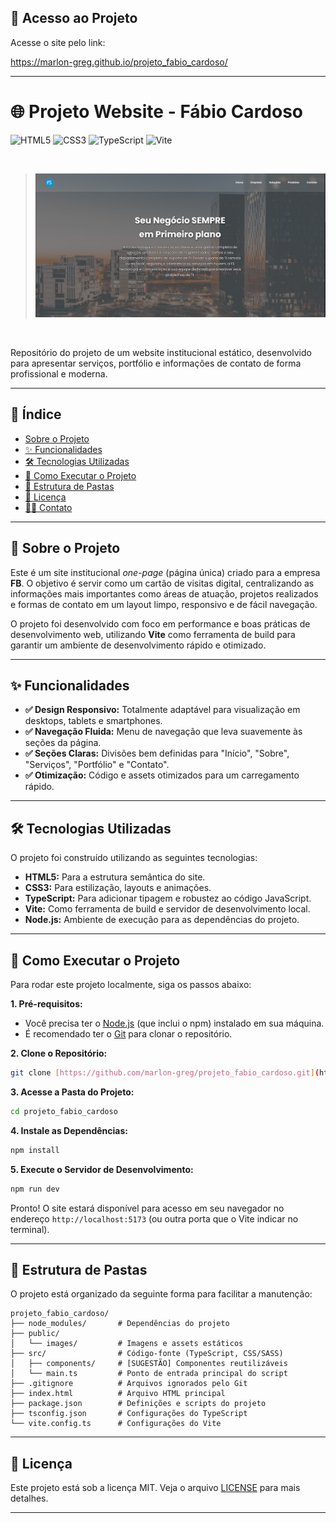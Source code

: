 ## 🚀 Acesso ao Projeto

Acesse o site pelo link:

<https://marlon-greg.github.io/projeto_fabio_cardoso/>

---
# 🌐 Projeto Website - Fábio Cardoso

![HTML5](https://img.shields.io/badge/HTML5-E34F26?style=for-the-badge&logo=html5&logoColor=white)
![CSS3](https://img.shields.io/badge/CSS3-1572B6?style=for-the-badge&logo=css3&logoColor=white)
![TypeScript](https://img.shields.io/badge/TypeScript-3178C6?style=for-the-badge&logo=typescript&logoColor=white)
![Vite](https://img.shields.io/badge/Vite-646CFF?style=for-the-badge&logo=vite&logoColor=white)

<br>

> ![Pré-visualização do Projeto](./public/images/preview.png)

<br>

Repositório do projeto de um website institucional estático, desenvolvido para apresentar serviços, portfólio e informações de contato de forma profissional e moderna.

---

## 📖 Índice

* [Sobre o Projeto](#-sobre-o-projeto)
* [✨ Funcionalidades](#-funcionalidades)
* [🛠️ Tecnologias Utilizadas](#-tecnologias-utilizadas)
* [🚀 Como Executar o Projeto](#-como-executar-o-projeto)
* [📁 Estrutura de Pastas](#-estrutura-de-pastas)
* [📄 Licença](#-licença)
* [👨‍💻 Contato](#-contato)

---

## 🎯 Sobre o Projeto

Este é um site institucional *one-page* (página única) criado para a empresa **FB**. O objetivo é servir como um cartão de visitas digital, centralizando as informações mais importantes como áreas de atuação, projetos realizados e formas de contato em um layout limpo, responsivo e de fácil navegação.

O projeto foi desenvolvido com foco em performance e boas práticas de desenvolvimento web, utilizando **Vite** como ferramenta de build para garantir um ambiente de desenvolvimento rápido e otimizado.

---

## ✨ Funcionalidades

-   **✅ Design Responsivo:** Totalmente adaptável para visualização em desktops, tablets e smartphones.
-   **✅ Navegação Fluida:** Menu de navegação que leva suavemente às seções da página.
-   **✅ Seções Claras:** Divisões bem definidas para "Início", "Sobre", "Serviços", "Portfólio" e "Contato".
-   **✅ Otimização:** Código e assets otimizados para um carregamento rápido.

---

## 🛠️ Tecnologias Utilizadas

O projeto foi construído utilizando as seguintes tecnologias:

* **HTML5:** Para a estrutura semântica do site.
* **CSS3:** Para estilização, layouts e animações.
* **TypeScript:** Para adicionar tipagem e robustez ao código JavaScript.
* **Vite:** Como ferramenta de build e servidor de desenvolvimento local.
* **Node.js:** Ambiente de execução para as dependências do projeto.

---

## 🚀 Como Executar o Projeto

Para rodar este projeto localmente, siga os passos abaixo:

**1. Pré-requisitos:**

* Você precisa ter o [Node.js](https://nodejs.org/en/) (que inclui o npm) instalado em sua máquina.
* É recomendado ter o [Git](https://git-scm.com/) para clonar o repositório.

**2. Clone o Repositório:**

```bash
git clone [https://github.com/marlon-greg/projeto_fabio_cardoso.git](https://github.com/marlon-greg/projeto_fabio_cardoso.git)
```

**3. Acesse a Pasta do Projeto:**

```bash
cd projeto_fabio_cardoso
```

**4. Instale as Dependências:**

```bash
npm install
```

**5. Execute o Servidor de Desenvolvimento:**

```bash
npm run dev
```

Pronto! O site estará disponível para acesso em seu navegador no endereço `http://localhost:5173` (ou outra porta que o Vite indicar no terminal).

---

## 📁 Estrutura de Pastas

O projeto está organizado da seguinte forma para facilitar a manutenção:

```
projeto_fabio_cardoso/
├── node_modules/       # Dependências do projeto
├── public/
│   └── images/         # Imagens e assets estáticos
├── src/                # Código-fonte (TypeScript, CSS/SASS)
│   ├── components/     # [SUGESTÃO] Componentes reutilizáveis
│   └── main.ts         # Ponto de entrada principal do script
├── .gitignore          # Arquivos ignorados pelo Git
├── index.html          # Arquivo HTML principal
├── package.json        # Definições e scripts do projeto
├── tsconfig.json       # Configurações do TypeScript
└── vite.config.ts      # Configurações do Vite
```

---

## 📄 Licença

Este projeto está sob a licença MIT. Veja o arquivo [LICENSE](LICENSE) para mais detalhes.

---
